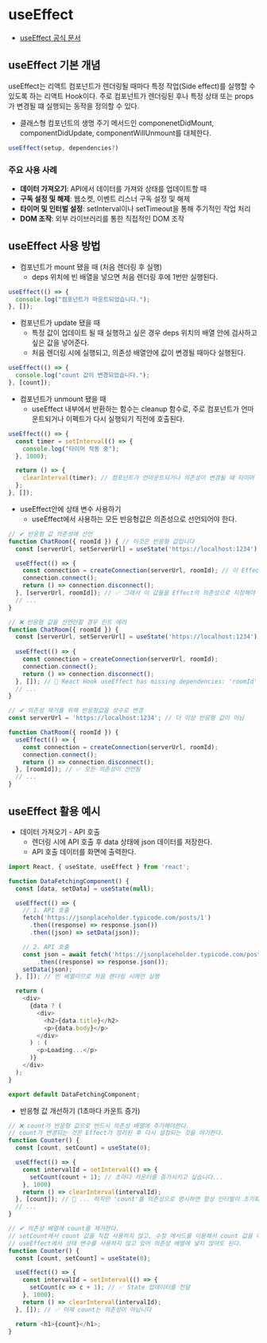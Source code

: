 # useEffect

 - [useEffect 공식 문서](https://ko.react.dev/reference/react/useEffect)

## useEffect 기본 개념

useEffect는 리액트 컴포넌트가 렌더링될 때마다 특정 작업(Side effect)를 실행할 수 있도록 하는 리액트 Hook이다. 주로 컴포넌트가 렌더링된 후나 특정 상태 또는 props가 변경될 떄 실행되는 동작을 정의할 수 있다.
 - 클래스형 컴포넌트의 생명 주기 메서드인 componenetDidMount, componentDidUpdate, componentWillUnmount를 대체한다.
```javascript
useEffect(setup, dependencies?)
```

### 주요 사용 사례

 - __데이터 가져오기__: API에서 데이터를 가져와 상태를 업데이트할 때
 - __구독 설정 및 해제__: 웹소켓, 이벤트 리스너 구독 설정 및 해제
 - __타이머 및 인터벌 설정__: setInterval이나 setTimeout을 통해 주기적인 작업 처리
 - __DOM 조작__: 외부 라이브러리를 통한 직접적인 DOM 조작

## useEffect 사용 방법

 - 컴포넌트가 mount 됐을 때 (처음 렌더링 후 실행)
    - deps 위치에 빈 배열을 넣으면 처음 렌더링 후에 1번만 실행된다.
```javascript
useEffect(() => {
  console.log("컴포넌트가 마운트되었습니다.");
}, []);
```

 - 컴포넌트가 update 됐을 때
    - 특정 값이 업데이트 될 때 실행하고 싶은 경우 deps 위치의 배열 안에 검사하고 싶은 값을 넣어준다.
    - 처음 렌더링 시에 실행되고, 의존성 배열안에 값이 변경될 때마다 실행된다.
```javascript
useEffect(() => {
  console.log("count 값이 변경되었습니다.");
}, [count]);
```

 - 컴포넌트가 unmount 됐을 때
    - useEffect 내부에서 반환하는 함수는 cleanup 함수로, 주로 컴포넌트가 언마운트되거나 이펙트가 다시 실행되기 직전에 호출된다.
```javascript
useEffect(() => {
  const timer = setInterval(() => {
    console.log("타이머 작동 중");
  }, 1000);

  return () => {
    clearInterval(timer); // 컴포넌트가 언마운트되거나 의존성이 변경될 때 타이머 정리
  };
}, []);
```

 - useEffect안에 상태 변수 사용하기
    - useEffect에서 사용하는 모든 반응형값은 의존성으로 선언되어야 한다.
```javascript
// ✔ 반응형 값 의존성에 선언
function ChatRoom({ roomId }) { // 이것은 반응형 값입니다
  const [serverUrl, setServerUrl] = useState('https://localhost:1234'); // 이것도 반응형 값입니다

  useEffect(() => {
    const connection = createConnection(serverUrl, roomId); // 이 Effect는 이 반응형 값들을 읽습니다
    connection.connect();
    return () => connection.disconnect();
  }, [serverUrl, roomId]); // ✅ 그래서 이 값들을 Effect의 의존성으로 지정해야 합니다
  // ...
}

// ❌ 반응형 값을 선언안할 경우 린트 에러
function ChatRoom({ roomId }) {
  const [serverUrl, setServerUrl] = useState('https://localhost:1234');
  
  useEffect(() => {
    const connection = createConnection(serverUrl, roomId);
    connection.connect();
    return () => connection.disconnect();
  }, []); // 🔴 React Hook useEffect has missing dependencies: 'roomId' and 'serverUrl'
  // ...
}

// ✔ 의존성 제거를 위해 반응형값을 상수로 변경
const serverUrl = 'https://localhost:1234'; // 더 이상 반응형 값이 아님

function ChatRoom({ roomId }) {
  useEffect(() => {
    const connection = createConnection(serverUrl, roomId);
    connection.connect();
    return () => connection.disconnect();
  }, [roomId]); // ✅ 모든 의존성이 선언됨
  // ...
}
```

## useEffect 활용 예시

 - 데이터 가져오기 - API 호출
    - 렌더링 시에 API 호출 후 data 상태에 json 데이터를 저장한다.
    - API 호출 데이터를 화면에 출력한다.
```javascript
import React, { useState, useEffect } from 'react';

function DataFetchingComponent() {
  const [data, setData] = useState(null);

  useEffect(() => {
    // 1. API 호출
    fetch('https://jsonplaceholder.typicode.com/posts/1')
      .then((response) => response.json())
      .then((json) => setData(json));

    // 2. API 호출
    const json = await fetch('https://jsonplaceholder.typicode.com/posts/1')
        .then((response) => response.json());
    setData(json);
  }, []); // 빈 배열이므로 처음 렌더링 시에만 실행

  return (
    <div>
      {data ? (
        <div>
          <h2>{data.title}</h2>
          <p>{data.body}</p>
        </div>
      ) : (
        <p>Loading...</p>
      )}
    </div>
  );
}

export default DataFetchingComponent;
```

 - 반응형 값 개선하기 (1초마다 카운트 증가)
```javascript
// ❌ count가 반응형 값으로 반드시 의존성 배열에 추가해야한다.
// count가 변경되는 것은 Effect가 정리된 후 다시 설정되는 것을 야기한다.
function Counter() {
  const [count, setCount] = useState(0);

  useEffect(() => {
    const intervalId = setInterval(() => {
      setCount(count + 1); // 초마다 카운터를 증가시키고 싶습니다...
    }, 1000)
    return () => clearInterval(intervalId);
  }, [count]); // 🚩 ... 하지만 'count'를 의존성으로 명시하면 항상 인터벌이 초기화됩니다.
  // ...
}

// ✔ 의존성 베열에 count를 제거한다.
// setCount에서 count 값을 직접 사용하지 않고, 수정 메서드를 이용해서 count 값을 이용한다.
// useEffect에서 상태 변수를 사용하지 않고 있어 의존성 배열에 넣지 않아도 된다.
function Counter() {
  const [count, setCount] = useState(0);

  useEffect(() => {
    const intervalId = setInterval(() => {
      setCount(c => c + 1); // ✅ State 업데이터를 전달
    }, 1000);
    return () => clearInterval(intervalId);
  }, []); // ✅ 이제 count는 의존성이 아닙니다

  return <h1>{count}</h1>;
}
```
